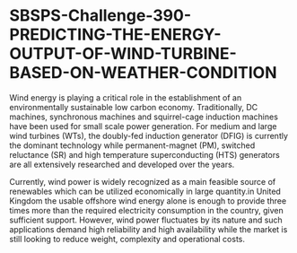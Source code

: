 # SBSPS-Challenge-390-PREDICTING-THE-ENERGY-OUTPUT-OF-WIND-TURBINE-BASED-ON-WEATHER-CONDITION

Wind energy is playing a critical role in the establishment of an environmentally sustainable low carbon economy. Traditionally, DC machines, synchronous machines and squirrel-cage induction machines have been used for small scale power generation. For medium and large wind turbines (WTs), the doubly-fed induction generator (DFIG) is currently the dominant technology while permanent-magnet (PM), switched reluctance (SR) and high temperature superconducting (HTS) generators are all extensively researched and developed over the years. 

Currently, wind power is widely recognized as a main feasible source of renewables which can be utilized economically in large quantity.in United Kingdom the usable offshore wind energy alone is enough to provide three times more than the required electricity consumption in the country, given sufficient support. However, wind power fluctuates by its nature and such applications demand high reliability and high availability while the market is still looking to reduce weight, complexity and operational costs. 
